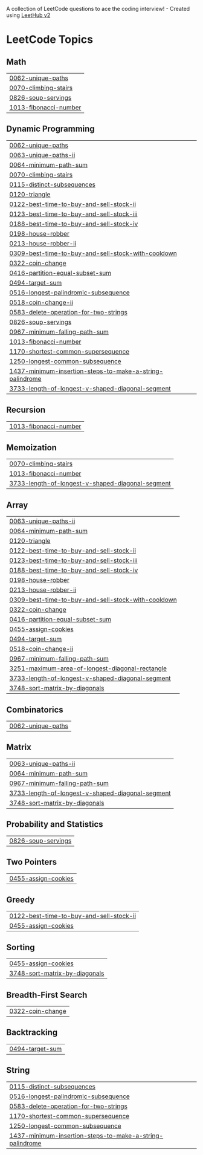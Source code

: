 A collection of LeetCode questions to ace the coding interview! - Created using [LeetHub v2](https://github.com/arunbhardwaj/LeetHub-2.0)
<!---LeetCode Topics Start-->
# LeetCode Topics
## Math
|  |
| ------- |
| [0062-unique-paths](https://github.com/rishik0821/Leetcode/tree/master/0062-unique-paths) |
| [0070-climbing-stairs](https://github.com/rishik0821/Leetcode/tree/master/0070-climbing-stairs) |
| [0826-soup-servings](https://github.com/rishik0821/Leetcode/tree/master/0826-soup-servings) |
| [1013-fibonacci-number](https://github.com/rishik0821/Leetcode/tree/master/1013-fibonacci-number) |
## Dynamic Programming
|  |
| ------- |
| [0062-unique-paths](https://github.com/rishik0821/Leetcode/tree/master/0062-unique-paths) |
| [0063-unique-paths-ii](https://github.com/rishik0821/Leetcode/tree/master/0063-unique-paths-ii) |
| [0064-minimum-path-sum](https://github.com/rishik0821/Leetcode/tree/master/0064-minimum-path-sum) |
| [0070-climbing-stairs](https://github.com/rishik0821/Leetcode/tree/master/0070-climbing-stairs) |
| [0115-distinct-subsequences](https://github.com/rishik0821/Leetcode/tree/master/0115-distinct-subsequences) |
| [0120-triangle](https://github.com/rishik0821/Leetcode/tree/master/0120-triangle) |
| [0122-best-time-to-buy-and-sell-stock-ii](https://github.com/rishik0821/Leetcode/tree/master/0122-best-time-to-buy-and-sell-stock-ii) |
| [0123-best-time-to-buy-and-sell-stock-iii](https://github.com/rishik0821/Leetcode/tree/master/0123-best-time-to-buy-and-sell-stock-iii) |
| [0188-best-time-to-buy-and-sell-stock-iv](https://github.com/rishik0821/Leetcode/tree/master/0188-best-time-to-buy-and-sell-stock-iv) |
| [0198-house-robber](https://github.com/rishik0821/Leetcode/tree/master/0198-house-robber) |
| [0213-house-robber-ii](https://github.com/rishik0821/Leetcode/tree/master/0213-house-robber-ii) |
| [0309-best-time-to-buy-and-sell-stock-with-cooldown](https://github.com/rishik0821/Leetcode/tree/master/0309-best-time-to-buy-and-sell-stock-with-cooldown) |
| [0322-coin-change](https://github.com/rishik0821/Leetcode/tree/master/0322-coin-change) |
| [0416-partition-equal-subset-sum](https://github.com/rishik0821/Leetcode/tree/master/0416-partition-equal-subset-sum) |
| [0494-target-sum](https://github.com/rishik0821/Leetcode/tree/master/0494-target-sum) |
| [0516-longest-palindromic-subsequence](https://github.com/rishik0821/Leetcode/tree/master/0516-longest-palindromic-subsequence) |
| [0518-coin-change-ii](https://github.com/rishik0821/Leetcode/tree/master/0518-coin-change-ii) |
| [0583-delete-operation-for-two-strings](https://github.com/rishik0821/Leetcode/tree/master/0583-delete-operation-for-two-strings) |
| [0826-soup-servings](https://github.com/rishik0821/Leetcode/tree/master/0826-soup-servings) |
| [0967-minimum-falling-path-sum](https://github.com/rishik0821/Leetcode/tree/master/0967-minimum-falling-path-sum) |
| [1013-fibonacci-number](https://github.com/rishik0821/Leetcode/tree/master/1013-fibonacci-number) |
| [1170-shortest-common-supersequence](https://github.com/rishik0821/Leetcode/tree/master/1170-shortest-common-supersequence) |
| [1250-longest-common-subsequence](https://github.com/rishik0821/Leetcode/tree/master/1250-longest-common-subsequence) |
| [1437-minimum-insertion-steps-to-make-a-string-palindrome](https://github.com/rishik0821/Leetcode/tree/master/1437-minimum-insertion-steps-to-make-a-string-palindrome) |
| [3733-length-of-longest-v-shaped-diagonal-segment](https://github.com/rishik0821/Leetcode/tree/master/3733-length-of-longest-v-shaped-diagonal-segment) |
## Recursion
|  |
| ------- |
| [1013-fibonacci-number](https://github.com/rishik0821/Leetcode/tree/master/1013-fibonacci-number) |
## Memoization
|  |
| ------- |
| [0070-climbing-stairs](https://github.com/rishik0821/Leetcode/tree/master/0070-climbing-stairs) |
| [1013-fibonacci-number](https://github.com/rishik0821/Leetcode/tree/master/1013-fibonacci-number) |
| [3733-length-of-longest-v-shaped-diagonal-segment](https://github.com/rishik0821/Leetcode/tree/master/3733-length-of-longest-v-shaped-diagonal-segment) |
## Array
|  |
| ------- |
| [0063-unique-paths-ii](https://github.com/rishik0821/Leetcode/tree/master/0063-unique-paths-ii) |
| [0064-minimum-path-sum](https://github.com/rishik0821/Leetcode/tree/master/0064-minimum-path-sum) |
| [0120-triangle](https://github.com/rishik0821/Leetcode/tree/master/0120-triangle) |
| [0122-best-time-to-buy-and-sell-stock-ii](https://github.com/rishik0821/Leetcode/tree/master/0122-best-time-to-buy-and-sell-stock-ii) |
| [0123-best-time-to-buy-and-sell-stock-iii](https://github.com/rishik0821/Leetcode/tree/master/0123-best-time-to-buy-and-sell-stock-iii) |
| [0188-best-time-to-buy-and-sell-stock-iv](https://github.com/rishik0821/Leetcode/tree/master/0188-best-time-to-buy-and-sell-stock-iv) |
| [0198-house-robber](https://github.com/rishik0821/Leetcode/tree/master/0198-house-robber) |
| [0213-house-robber-ii](https://github.com/rishik0821/Leetcode/tree/master/0213-house-robber-ii) |
| [0309-best-time-to-buy-and-sell-stock-with-cooldown](https://github.com/rishik0821/Leetcode/tree/master/0309-best-time-to-buy-and-sell-stock-with-cooldown) |
| [0322-coin-change](https://github.com/rishik0821/Leetcode/tree/master/0322-coin-change) |
| [0416-partition-equal-subset-sum](https://github.com/rishik0821/Leetcode/tree/master/0416-partition-equal-subset-sum) |
| [0455-assign-cookies](https://github.com/rishik0821/Leetcode/tree/master/0455-assign-cookies) |
| [0494-target-sum](https://github.com/rishik0821/Leetcode/tree/master/0494-target-sum) |
| [0518-coin-change-ii](https://github.com/rishik0821/Leetcode/tree/master/0518-coin-change-ii) |
| [0967-minimum-falling-path-sum](https://github.com/rishik0821/Leetcode/tree/master/0967-minimum-falling-path-sum) |
| [3251-maximum-area-of-longest-diagonal-rectangle](https://github.com/rishik0821/Leetcode/tree/master/3251-maximum-area-of-longest-diagonal-rectangle) |
| [3733-length-of-longest-v-shaped-diagonal-segment](https://github.com/rishik0821/Leetcode/tree/master/3733-length-of-longest-v-shaped-diagonal-segment) |
| [3748-sort-matrix-by-diagonals](https://github.com/rishik0821/Leetcode/tree/master/3748-sort-matrix-by-diagonals) |
## Combinatorics
|  |
| ------- |
| [0062-unique-paths](https://github.com/rishik0821/Leetcode/tree/master/0062-unique-paths) |
## Matrix
|  |
| ------- |
| [0063-unique-paths-ii](https://github.com/rishik0821/Leetcode/tree/master/0063-unique-paths-ii) |
| [0064-minimum-path-sum](https://github.com/rishik0821/Leetcode/tree/master/0064-minimum-path-sum) |
| [0967-minimum-falling-path-sum](https://github.com/rishik0821/Leetcode/tree/master/0967-minimum-falling-path-sum) |
| [3733-length-of-longest-v-shaped-diagonal-segment](https://github.com/rishik0821/Leetcode/tree/master/3733-length-of-longest-v-shaped-diagonal-segment) |
| [3748-sort-matrix-by-diagonals](https://github.com/rishik0821/Leetcode/tree/master/3748-sort-matrix-by-diagonals) |
## Probability and Statistics
|  |
| ------- |
| [0826-soup-servings](https://github.com/rishik0821/Leetcode/tree/master/0826-soup-servings) |
## Two Pointers
|  |
| ------- |
| [0455-assign-cookies](https://github.com/rishik0821/Leetcode/tree/master/0455-assign-cookies) |
## Greedy
|  |
| ------- |
| [0122-best-time-to-buy-and-sell-stock-ii](https://github.com/rishik0821/Leetcode/tree/master/0122-best-time-to-buy-and-sell-stock-ii) |
| [0455-assign-cookies](https://github.com/rishik0821/Leetcode/tree/master/0455-assign-cookies) |
## Sorting
|  |
| ------- |
| [0455-assign-cookies](https://github.com/rishik0821/Leetcode/tree/master/0455-assign-cookies) |
| [3748-sort-matrix-by-diagonals](https://github.com/rishik0821/Leetcode/tree/master/3748-sort-matrix-by-diagonals) |
## Breadth-First Search
|  |
| ------- |
| [0322-coin-change](https://github.com/rishik0821/Leetcode/tree/master/0322-coin-change) |
## Backtracking
|  |
| ------- |
| [0494-target-sum](https://github.com/rishik0821/Leetcode/tree/master/0494-target-sum) |
## String
|  |
| ------- |
| [0115-distinct-subsequences](https://github.com/rishik0821/Leetcode/tree/master/0115-distinct-subsequences) |
| [0516-longest-palindromic-subsequence](https://github.com/rishik0821/Leetcode/tree/master/0516-longest-palindromic-subsequence) |
| [0583-delete-operation-for-two-strings](https://github.com/rishik0821/Leetcode/tree/master/0583-delete-operation-for-two-strings) |
| [1170-shortest-common-supersequence](https://github.com/rishik0821/Leetcode/tree/master/1170-shortest-common-supersequence) |
| [1250-longest-common-subsequence](https://github.com/rishik0821/Leetcode/tree/master/1250-longest-common-subsequence) |
| [1437-minimum-insertion-steps-to-make-a-string-palindrome](https://github.com/rishik0821/Leetcode/tree/master/1437-minimum-insertion-steps-to-make-a-string-palindrome) |
<!---LeetCode Topics End-->